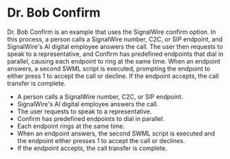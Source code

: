 # Dr. Bob Confirm

Dr. Bob Confirm is an example that uses the SignalWire confirm option. In this process, a person calls a SignalWire number, C2C, or SIP endpoint, and SignalWire's AI digital employee answers the call. The user then requests to speak to a representative, and Confirm has predefined endpoints that dial in parallel, causing each endpoint to ring at the same time. When an endpoint answers, a second SWML script is executed, prompting the endpoint to either press 1 to accept the call or decline. If the endpoint accepts, the call transfer is complete.

- A person calls a SignalWire number, C2C, or SIP endpoint.
- SignalWire's AI digital employee answers the call.
- The user requests to speak to a representative.
- Confirm has predefined endpoints to dial in parallel.
- Each endpoint rings at the same time.
- When an endpoint answers, the second SWML script is executed and the endpoint either presses 1 to accept the call or declines.
- If the endpoint accepts, the call transfer is complete.

